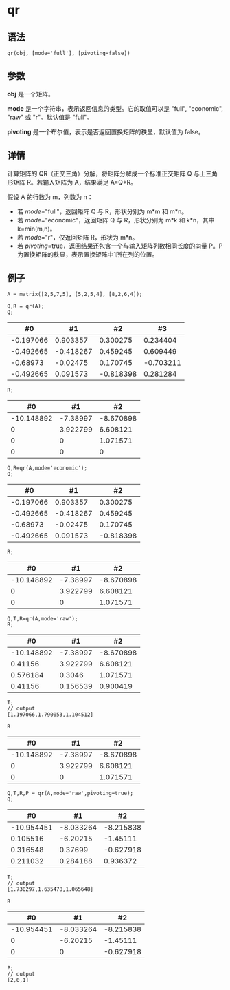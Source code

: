 # qr

## 语法

`qr(obj, [mode='full'], [pivoting=false])`

## 参数

**obj** 是一个矩阵。

**mode** 是一个字符串，表示返回信息的类型。它的取值可以是 "full", "economic", "raw" 或 "r"。默认值是 "full"。

**pivoting** 是一个布尔值，表示是否返回置换矩阵的秩显，默认值为 false。

## 详情

计算矩阵的 QR（正交三角）分解，将矩阵分解成一个标准正交矩阵 Q 与上三角形矩阵 R。若输入矩阵为 A，结果满足
A=Q\*R。

假设 A 的行数为 m，列数为 n：

* 若 *mode*="full"，返回矩阵 Q 与 R，形状分别为 m\*m 和 m\*n。
* 若 *mode*="economic"，返回矩阵 Q 与 R，形状分别为 m\*k 和 k\*n，其中
  k=min(m,n)。
* 若 *mode*="r"，仅返回矩阵 R，形状为 m\*n。
* 若 *pivoting*=true，返回结果还包含一个与输入矩阵列数相同长度的向量 P。P
  为置换矩阵的秩显，表示置换矩阵中1所在列的位置。

## 例子

```
A = matrix([2,5,7,5], [5,2,5,4], [8,2,6,4]);

Q,R = qr(A);
Q;
```

| #0 | #1 | #2 | #3 |
| --- | --- | --- | --- |
| -0.197066 | 0.903357 | 0.300275 | 0.234404 |
| -0.492665 | -0.418267 | 0.459245 | 0.609449 |
| -0.68973 | -0.02475 | 0.170745 | -0.703211 |
| -0.492665 | 0.091573 | -0.818398 | 0.281284 |

```
R;
```

| #0 | #1 | #2 |
| --- | --- | --- |
| -10.148892 | -7.38997 | -8.670898 |
| 0 | 3.922799 | 6.608121 |
| 0 | 0 | 1.071571 |
| 0 | 0 | 0 |

```
Q,R=qr(A,mode='economic');
Q;
```

| #0 | #1 | #2 |
| --- | --- | --- |
| -0.197066 | 0.903357 | 0.300275 |
| -0.492665 | -0.418267 | 0.459245 |
| -0.68973 | -0.02475 | 0.170745 |
| -0.492665 | 0.091573 | -0.818398 |

```
R;
```

| #0 | #1 | #2 |
| --- | --- | --- |
| -10.148892 | -7.38997 | -8.670898 |
| 0 | 3.922799 | 6.608121 |
| 0 | 0 | 1.071571 |

```
Q,T,R=qr(A,mode='raw');
R;
```

| #0 | #1 | #2 |
| --- | --- | --- |
| -10.148892 | -7.38997 | -8.670898 |
| 0.41156 | 3.922799 | 6.608121 |
| 0.576184 | 0.3046 | 1.071571 |
| 0.41156 | 0.156539 | 0.900419 |

```
T;
// output
[1.197066,1.790053,1.104512]

R
```

| #0 | #1 | #2 |
| --- | --- | --- |
| -10.148892 | -7.38997 | -8.670898 |
| 0 | 3.922799 | 6.608121 |
| 0 | 0 | 1.071571 |

```
Q,T,R,P = qr(A,mode='raw',pivoting=true);
Q;
```

| #0 | #1 | #2 |
| --- | --- | --- |
| -10.954451 | -8.033264 | -8.215838 |
| 0.105516 | -6.20215 | -1.45111 |
| 0.316548 | 0.37699 | -0.627918 |
| 0.211032 | 0.284188 | 0.936372 |

```
T;
// output
[1.730297,1.635478,1.065648]

R
```

| #0 | #1 | #2 |
| --- | --- | --- |
| -10.954451 | -8.033264 | -8.215838 |
| 0 | -6.20215 | -1.45111 |
| 0 | 0 | -0.627918 |

```
P;
// output
[2,0,1]
```

